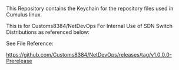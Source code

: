This Repository contains the Keychain for the repository files used in Cumulus linux. 

This is for Customs8384/NetDevOps For Internal Use of SDN Switch Distributions as referenced below:

See File Reference: 

https://github.com/Customs8384/NetDevOps/releases/tag/v1.0.0.0-Prerelease
